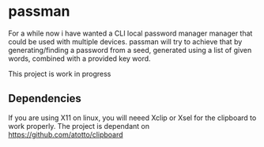 # passman

For a while now i have wanted a CLI local password manager manager that could be used with multiple devices.
passman will try to achieve that by generating/finding a password from a seed, generated using a list of given words, combined with a provided key word.

This project is work in progress

## Dependencies

If you are using X11 on linux, you will neeed Xclip or Xsel for the clipboard to work properly.
The project is dependant on https://github.com/atotto/clipboard

